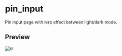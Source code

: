 # pin_input
Pin input page with lerp effect between light/dark mode.

## Preview
![til](./preview.gif)

